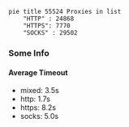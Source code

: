 
```mermaid
pie title 55524 Proxies in list
    "HTTP" : 24868
    "HTTPS": 7770
    "SOCKS" : 29502
```

### Some Info
#### Average Timeout

- mixed: 3.5s
- http: 1.7s
- https: 8.2s
- socks: 5.0s